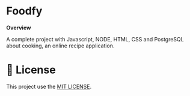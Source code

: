 # Foodfy

**Overview**
<p>A complete project with Javascript, NODE, HTML, CSS and PostgreSQL about cooking, an online recipe application.</p>


# :closed_book: License
This project use the [MIT LICENSE](https://opensource.org/licenses/MIT).
